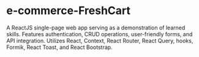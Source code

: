 # e-commerce-FreshCart
A ReactJS single-page web app serving as a demonstration of learned skills. Features authentication, CRUD operations, user-friendly forms, and API integration. Utilizes React, Context, React Router, React Query, hooks, Formik, React Toast, and React Bootstrap.

